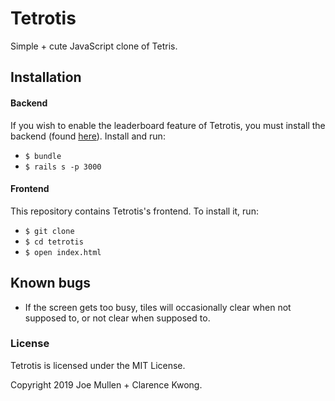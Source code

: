 # Tetrotis

Simple + cute JavaScript clone of Tetris.

## Installation

#### Backend

If you wish to enable the leaderboard feature of Tetrotis, you must install the backend (found [here](https://github.com/purplesands/tetrotis-backend)). Install and run:
+ `$ bundle`
+ `$ rails s -p 3000`

#### Frontend

This repository contains Tetrotis's frontend. To install it, run:

+ `$ git clone`
+ `$ cd tetrotis`
+ `$ open index.html`

## Known bugs

+ If the screen gets too busy, tiles will occasionally clear when not supposed to, or not clear when supposed to.

### License

Tetrotis is licensed under the MIT License.

Copyright 2019 Joe Mullen + Clarence Kwong.
